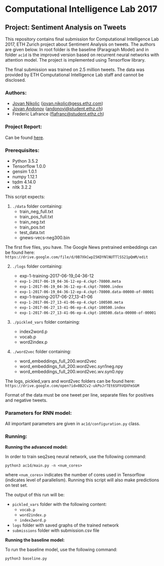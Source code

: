 # Computational Intelligence Lab 2017
## Project: Sentiment Analysis on Tweets

This repository contains final submission for Computational Intelligence Lab 2017, ETH Zurich project about Sentiment Analysis on tweets. The authors are given below. In root folder is the baseline (Paragraph Model) and in folder `ac1d` is the improved version based on recurrent neural networks with attention model. The project is implemented using Tensorflow library.

The final submission was trained on 2.5 million tweets. The data was provided by ETH Computational Intelligence Lab staff and cannot be disclosed.

### Authors:

- [Jovan Nikolic](https://github.com/jovan-ioanis) (jovan.nikolic@gess.ethz.com)
- [Jovan Andonov](https://github.com/ac1dxtrem) (andonovj@student.ethz.ch)
- Frederic Lafrance (flafranc@student.ethz.ch)

### Project Report:

Can be found [here](https://github.com/jovan-ioanis/cil-project/blob/master/cil-project-sentiment.pdf).


### Prerequisites:

- Python 3.5.2
- Tensorflow 1.0.0
- gensim 1.0.1
- numpy 1.12.1
- tqdm 4.14.0
- nltk 3.2.2

This script expects:
1. `./data` folder containing:
   - train\_neg\_full.txt
   - train\_pos\_full.txt
   - train_neg.txt
   - train_pos.txt
   - test_data.txt
   - gnews-vecs-neg300.bin

The first five files, you have. The Google News pretrained embeddings can be found here:
`https://drive.google.com/file/d/0B7XkCwpI5KDYNlNUTTlSS21pQmM/edit`

2. `./logs` folder containing:
   - exp-1-training-2017-06-19_04-36-12
    * `exp-1-2017-06-19_04-36-12-ep-4.ckpt-78000.meta`
    * `exp-1-2017-06-19_04-36-12-ep-4.ckpt-78000.index`
    * `exp-1-2017-06-19_04-36-12-ep-4.ckpt-78000.data-00000-of-00001`
   - exp-1-training-2017-06-27_13-41-06
    * `exp-1-2017-06-27_13-41-06-ep-4.ckpt-100500.meta`
    * `exp-1-2017-06-27_13-41-06-ep-4.ckpt-100500.index`
    * `exp-1-2017-06-27_13-41-06-ep-4.ckpt-100500.data-00000-of-00001`

3. `./pickled_vars` folder containing:
   - index2word.p
   - vocab.p
   - word2index.p

4. `./word2vec` folder containing:
   - word\_embeddings\_full\_200.word2vec
   - word\_embeddings\_full\_200.word2vec.syn1neg.npy
   - word\_embeddings\_full\_200.word2vec.wv.syn0.npy

The logs, pickled_vars and word2vec folders can be found here:
`https://drive.google.com/open?id=0B2Cv2-ukPoJrTEt6SFhVQXFmSGM`

Format of the data must be one tweet per line, separate files for positives and negative tweets.

### Parameters for RNN model:

All important parameters are given in `ac1d/configuration.py` class.


### Running:

**Running the advanced model:**

In order to train seq2seq neural network, use the following command:

`python3 ac1d/main.py -n <num_cores>`

where `<num_cores>` indicates the number of cores used in Tensorflow (indicates level of parallelism). Running this script will also make predictions on test set.


The output of this run will be:

- `pickled_vars` folder with the following content:
   - `vocab.p`
   - `word2index.p`
   - `index2word.p`
- `logs` folder with saved graphs of the trained network
- `submissions` folder with submission.csv file


**Running the baseline model:**

To run the baseline model, use the following command:

`python3 baseline.py`


